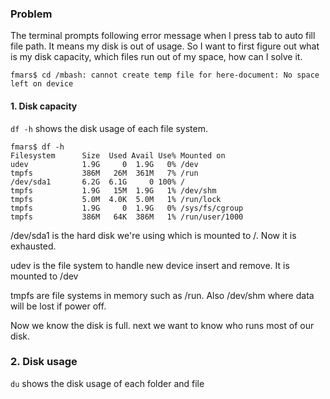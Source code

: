 ### Problem
The terminal prompts following error message when I press tab to auto fill file path. It means my disk is out of usage. So I want to first figure out what is my disk capacity, which files run out of my space, how can I solve it.

```
fmars$ cd /mbash: cannot create temp file for here-document: No space left on device
```

#### 1. Disk capacity
`df -h` shows the disk usage of each file system.
```
fmars$ df -h
Filesystem      Size  Used Avail Use% Mounted on
udev            1.9G     0  1.9G   0% /dev
tmpfs           386M   26M  361M   7% /run
/dev/sda1       6.2G  6.1G     0 100% /
tmpfs           1.9G   15M  1.9G   1% /dev/shm
tmpfs           5.0M  4.0K  5.0M   1% /run/lock
tmpfs           1.9G     0  1.9G   0% /sys/fs/cgroup
tmpfs           386M   64K  386M   1% /run/user/1000
```
/dev/sda1 is the hard disk we're using which is mounted to /. Now it is exhausted. 

udev is the file system to handle new device insert and remove. It is mounted to /dev

tmpfs are file systems in memory such as /run. Also /dev/shm where data will be lost if power off.


Now we know the disk is full. next we want to know who runs most of our disk.

### 2. Disk usage
`du` shows the disk usage of each folder and file
